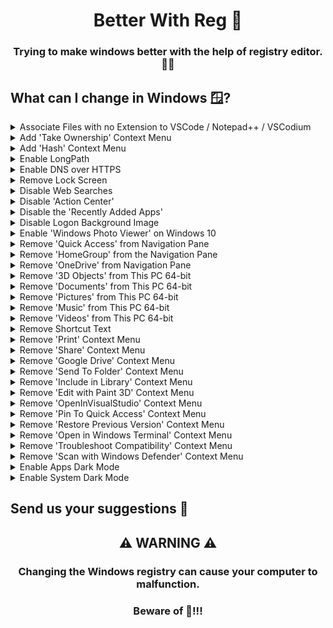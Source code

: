 <p align="center">
  <h1 align="center">Better With Reg 🧊</h1>
  <h3 align="center">Trying to make windows better with the help of registry editor. 👨‍💻</h3>
</p>

## What can I change in Windows 🪟?

<details>
  <summary>Associate Files with no Extension to VSCode / Notepad++ / VSCodium</summary>
  <h2 align="center">😵‍💫</h2>
  <h3 align="center">This item has no description yet.</h3>
</details>
<details>
  <summary>Add 'Take Ownership' Context Menu</summary>
  <h2 align="center">😥</h2>
  <h3 align="center">This item has no description yet.</h3>
</details>
<details>
  <summary>Add 'Hash' Context Menu</summary>
  <h2 align="center">😧</h2>
  <h3 align="center">This item has no description yet.</h3>
</details>
<details>
  <summary>Enable LongPath</summary>
  <h2 align="center">🥺</h2>
  <h3 align="center">This item has no description yet.</h3>
</details>
<details>
  <summary>Enable DNS over HTTPS</summary>
  <h2 align="center">😭</h2>
  <h3 align="center">This item has no description yet.</h3>
</details>
<details>
  <summary>Remove Lock Screen</summary>
  <h2 align="center">😣</h2>
  <h3 align="center">This item has no description yet.</h3>
</details>
<details>
  <summary>Disable Web Searches</summary>
  <h2 align="center">😫</h2>
  <h3 align="center">This item has no description yet.</h3>
</details>
<details>
  <summary>Disable 'Action Center'</summary>
  <h2 align="center">😩</h2>
  <h3 align="center">This item has no description yet.</h3>
</details>
<details>
  <summary>Disable the 'Recently Added Apps'</summary>
  <h2 align="center">😧</h2>
  <h3 align="center">This item has no description yet.</h3>
</details>
<details>
  <summary>Disable Logon Background Image</summary>
  <h2 align="center">😧</h2>
  <h3 align="center">This item has no description yet.</h3>
</details>
<details>
  <summary>Enable 'Windows Photo Viewer' on Windows 10</summary>
  <h2 align="center">😧</h2>
  <h3 align="center">This item has no description yet.</h3>
</details>
<details>
  <summary>Remove 'Quick Access' from Navigation Pane</summary>
  <h2 align="center">😧</h2>
  <h3 align="center">This item has no description yet.</h3>
</details>
<details>
  <summary>Remove 'HomeGroup' from the Navigation Pane</summary>
  <h2 align="center">😧</h2>
  <h3 align="center">This item has no description yet.</h3>
</details>
<details>
  <summary>Remove 'OneDrive' from Navigation Pane</summary>
  <h2 align="center">😧</h2>
  <h3 align="center">This item has no description yet.</h3>
</details>
<details>
  <summary>Remove '3D Objects' from This PC 64-bit</summary>
  <h2 align="center">😧</h2>
  <h3 align="center">This item has no description yet.</h3>
</details>
<details>
  <summary>Remove 'Documents' from This PC 64-bit</summary>
  <h2 align="center">😧</h2>
  <h3 align="center">This item has no description yet.</h3>
</details>
<details>
  <summary>Remove 'Pictures' from This PC 64-bit</summary>
  <h2 align="center">😧</h2>
  <h3 align="center">This item has no description yet.</h3>
</details>
<details>
  <summary>Remove 'Music' from This PC 64-bit</summary>
  <h2 align="center">😧</h2>
  <h3 align="center">This item has no description yet.</h3>
</details>
<details>
  <summary>Remove 'Videos' from This PC 64-bit</summary>
  <h2 align="center">😧</h2>
  <h3 align="center">This item has no description yet.</h3>
</details>
<details>
  <summary>Remove Shortcut Text</summary>
  <h2 align="center">😧</h2>
  <h3 align="center">This item has no description yet.</h3>
</details>
<details>
  <summary>Remove 'Print' Context Menu</summary>
  <h2 align="center">😧</h2>
  <h3 align="center">This item has no description yet.</h3>
</details>
<details>
  <summary>Remove 'Share' Context Menu</summary>
  <h2 align="center">😧</h2>
  <h3 align="center">This item has no description yet.</h3>
</details>
<details>
  <summary>Remove 'Google Drive' Context Menu</summary>
  <h2 align="center">😧</h2>
  <h3 align="center">This item has no description yet.</h3>
</details>
<details>
  <summary>Remove 'Send To Folder' Context Menu</summary>
  <h2 align="center">😧</h2>
  <h3 align="center">This item has no description yet.</h3>
</details>
<details>
  <summary>Remove 'Include in Library' Context Menu</summary>
  <h2 align="center">😧</h2>
  <h3 align="center">This item has no description yet.</h3>
</details>
<details>
  <summary>Remove 'Edit with Paint 3D' Context Menu</summary>
  <h2 align="center">😧</h2>
  <h3 align="center">This item has no description yet.</h3>
</details>
<details>
  <summary>Remove 'OpenInVisualStudio' Context Menu</summary>
  <h2 align="center">😧</h2>
  <h3 align="center">This item has no description yet.</h3>
</details>
<details>
  <summary>Remove 'Pin To Quick Access' Context Menu</summary>
  <h2 align="center">😧</h2>
  <h3 align="center">This item has no description yet.</h3>
</details>
<details>
  <summary>Remove 'Restore Previous Version' Context Menu</summary>
  <h2 align="center">😧</h2>
  <h3 align="center">This item has no description yet.</h3>
</details>
<details>
  <summary>Remove 'Open in Windows Terminal' Context Menu</summary>
  <h2 align="center">😧</h2>
  <h3 align="center">This item has no description yet.</h3>
</details>
<details>
  <summary>Remove 'Troubleshoot Compatibility' Context Menu</summary>
  <h2 align="center">😧</h2>
  <h3 align="center">This item has no description yet.</h3>
</details>
<details>
  <summary>Remove 'Scan with Windows Defender' Context Menu</summary>
  <h2 align="center">😧</h2>
  <h3 align="center">This item has no description yet.</h3>
</details>
<details>
  <summary>Enable Apps Dark Mode</summary>
  <h2 align="center">😧</h2>
  <h3 align="center">This item has no description yet.</h3>
</details>
<details>
  <summary>Enable System Dark Mode</summary>
  <h2 align="center">😧</h2>
  <h3 align="center">This item has no description yet.</h3>
</details>

<h2 align="left">Send us your suggestions 🤝</h2>

<p align="center">
  <h2 align="center">⚠️ WARNING ⚠️</h2>
  <h3 align="center">Changing the Windows registry can cause your computer to malfunction.</h3>
  <h3 align="center">Beware of 🐛!!!</h3>
</p>